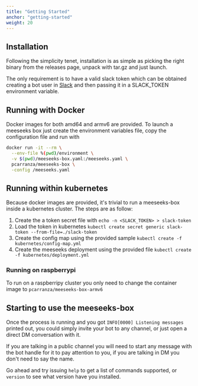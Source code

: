 ```yaml
---
title: "Getting Started"
anchor: "getting-started"
weight: 20
---
```


## Installation

Following the simplicity tenet, installation is as simple as picking the right binary from the releases page, unpack with tar.gz and just launch.

The only requirement is to have a valid slack token which can be obtained creating a bot user in [Slack](https://my.slack.com/services/new/bot) and then passing it in a SLACK_TOKEN environment variable.

## Running with Docker

Docker images for both amd64 and armv6 are provided. To launch a meeseeks box just create the environment variables file, copy the configuration file and run with

```sh
docker run -it --rm \
  --env-file %(pwd)/environment \
  -v $(pwd)/meeseeks-box.yaml:/meeseeks.yaml \
  pcarranza/meeseeks-box \
  -config /meeseeks.yaml
```

## Running within kubernetes

Because docker images are provided, it's trivial to run a meeseeks-box inside a kubernetes cluster. The steps are as follow:

1. Create the a token secret file with `echo -n <SLACK_TOKEN> > slack-token`
2. Load the token in kubernetes `kubectl create secret generic slack-token --from-file=./slack-token`
3. Create the config map using the provided sample `kubectl create -f kubernetes/config-map.yml`
4. Create the meeseeks deployment using the provided file `kubectl create -f kubernetes/deployment.yml`

### Running on raspberrypi

To run on a raspberripy cluster you only need to change the container image to `pcarranza/meeseeks-box-armv6`

## Starting to use the meeseeks-box

Once the process is running and you got `INFO[0000] Listening messages` printed out, you could simply invite your bot to any channel, or just open a direct DM conversation with it.

If you are talking in a public channel you will need to start any message with the bot handle for it to pay attention to you, if you are talking in DM you don't need to say the name.

Go ahead and try issuing `help` to get a list of commands supported, or `version` to see what version have you installed.
